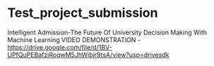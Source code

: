 # Test_project_submission
Intelligent Admission-The Future Of University Decision Making With Machine Learning
VIDEO DEMONSTRATION - https://drive.google.com/file/d/1BV-UPfQuPEBafziRoqwM5JhWibjr9tsA/view?usp=drivesdk
